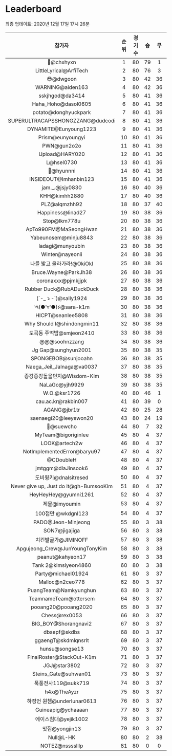 # Leaderboard
최종 업데이트: 2020년 12월 17일 17시 26분




| 참가자 | 순위 | 경기수 | 승 | 무 | 패 | 승점 |
|:---:|:---:|:---:|:---:|:---:|:---:|:---:|
| 👑@chxhyxn | 1 | 80 | 79 | 1 | 0 | 238 |
| LittleLyrical@ArfiTech | 2 | 80 | 76 | 3 | 1 | 231 |
| 😎@dwgoon | 3 | 80 | 42 | 36 | 2 | 162 |
| WARNING@aiden163 | 4 | 80 | 42 | 36 | 2 | 162 |
| sskjhgod@da3414 | 5 | 80 | 41 | 36 | 3 | 159 |
| Haha_Hoho@dasol0605 | 6 | 80 | 41 | 36 | 3 | 159 |
| potato@donghyuckpark | 7 | 80 | 41 | 36 | 3 | 159 |
| SUPERULTRACAPSSHONGZZANG@dudcodi | 8 | 80 | 41 | 36 | 3 | 159 |
| DYNAMITE@Eunyoung1223 | 9 | 80 | 41 | 36 | 3 | 159 |
| Prism@eunyoungyi | 10 | 80 | 41 | 36 | 3 | 159 |
| PWN@gun2o2o | 11 | 80 | 41 | 36 | 3 | 159 |
| Upload@HARY020 | 12 | 80 | 41 | 36 | 3 | 159 |
| L@hsel0730 | 13 | 80 | 41 | 36 | 3 | 159 |
| 🐻@hyunnni | 14 | 80 | 41 | 36 | 3 | 159 |
| INSIDEOUT@Imhanbin123 | 15 | 80 | 41 | 36 | 3 | 159 |
| jam._.@jsjy0830 | 16 | 80 | 40 | 36 | 4 | 156 |
| KHH@kimhh2880 | 17 | 80 | 40 | 36 | 4 | 156 |
| PLZ@alqmzhh92 | 18 | 80 | 37 | 40 | 3 | 151 |
| Happiness@linad27 | 19 | 80 | 38 | 36 | 6 | 150 |
| Stop@lkm778u | 20 | 80 | 38 | 36 | 6 | 150 |
| ApTo990FM@MaSeongHwan | 21 | 80 | 38 | 36 | 6 | 150 |
| Yabeunosem@minju8843 | 22 | 80 | 38 | 36 | 6 | 150 |
| ladagi@munyoubin | 23 | 80 | 38 | 36 | 6 | 150 |
| Winter@nayeonii | 24 | 80 | 38 | 36 | 6 | 150 |
| 나를 밟고 올라가라!@OkiOkl | 25 | 80 | 38 | 36 | 6 | 150 |
| Bruce.Wayne@ParkJh38 | 26 | 80 | 38 | 36 | 6 | 150 |
| coronaxxx@pjmkjjpk | 27 | 80 | 38 | 36 | 6 | 150 |
| Rubber Duck@RubADuckDuck | 28 | 80 | 38 | 36 | 6 | 150 |
| (´-_ゝ-`)@sally1924 | 29 | 80 | 38 | 36 | 6 | 150 |
| ◝٩(●'▿'●)۶@sara-k1m | 30 | 80 | 38 | 36 | 6 | 150 |
| HICPT@seanlee5808 | 31 | 80 | 38 | 36 | 6 | 150 |
| Why Should I@shindongmin11 | 32 | 80 | 38 | 36 | 6 | 150 |
| 도곡동 주먹밥@smjeon2410 | 33 | 80 | 38 | 36 | 6 | 150 |
| @@@soohnzzang | 34 | 80 | 38 | 36 | 6 | 150 |
| Jg Gap@sunghyun2001 | 35 | 80 | 38 | 35 | 7 | 149 |
| SPONGEBOB@sunjooahn | 36 | 80 | 38 | 35 | 7 | 149 |
| Naega_Jeil_Jalnaga@va0037 | 37 | 80 | 38 | 35 | 7 | 149 |
| 종강종강돌을던지@Wisdom-Kim | 38 | 80 | 38 | 35 | 7 | 149 |
| NaLaGo@yjh9929 | 39 | 80 | 38 | 35 | 7 | 149 |
| W.O.@ksr1726 | 40 | 80 | 46 | 1 | 33 | 139 |
| cau.ac.kr@rakbin007 | 41 | 80 | 39 | 0 | 41 | 117 |
| AGANG@jbr1tr | 42 | 80 | 25 | 28 | 27 | 103 |
| saenaegi20@leeyewon20 | 43 | 80 | 24 | 19 | 37 | 91 |
| 👏@suewcho | 44 | 80 | 7 | 32 | 41 | 53 |
| MyTeam@bigoriginlee | 45 | 80 | 4 | 37 | 39 | 49 |
| LOOK@artech2w | 46 | 80 | 4 | 37 | 39 | 49 |
| NotImplementedError@baryu97 | 47 | 80 | 4 | 37 | 39 | 49 |
| @CDoubleH | 48 | 80 | 4 | 37 | 39 | 49 |
| jmtggm@dlaJinsook6 | 49 | 80 | 4 | 37 | 39 | 49 |
| 도비윙키@dnalsitresed | 50 | 80 | 4 | 37 | 39 | 49 |
| Never give up, Just do it@gh-BumsooKim | 51 | 80 | 4 | 37 | 39 | 49 |
| HeyHeyHey@gyumni1261 | 52 | 80 | 4 | 37 | 39 | 49 |
| 제물@imyoumin | 53 | 80 | 4 | 37 | 39 | 49 |
| 100점만 @wkdgnl123 | 54 | 80 | 4 | 37 | 39 | 49 |
| PADO@Jeon-Minjeong | 55 | 80 | 3 | 38 | 39 | 47 |
| SON7@jigajiga | 56 | 80 | 3 | 38 | 39 | 47 |
| 치킨발굴가@JIMINOFF | 57 | 80 | 3 | 38 | 39 | 47 |
| Apgujeong_Crew@JunYoungTonyKim | 58 | 80 | 3 | 38 | 39 | 47 |
| peanut@kahyeon17 | 59 | 80 | 3 | 38 | 39 | 47 |
| Tank 2@kimsiyeon4860 | 60 | 80 | 3 | 38 | 39 | 47 |
| Party@michael01924 | 61 | 80 | 3 | 37 | 40 | 46 |
| Malloc@n2ceo778 | 62 | 80 | 3 | 37 | 40 | 46 |
| PuangTeam@Namkyunghun | 63 | 80 | 3 | 37 | 40 | 46 |
| TeamnameTeam@ottersem | 64 | 80 | 3 | 37 | 40 | 46 |
| pooang20@pooang2020 | 65 | 80 | 3 | 37 | 40 | 46 |
| Chess@rex0053 | 66 | 80 | 3 | 37 | 40 | 46 |
| BIG_BOY@Shorangnavi2 | 67 | 80 | 3 | 37 | 40 | 46 |
| dbsepf@skdbs | 68 | 80 | 3 | 37 | 40 | 46 |
| ggaengT@skdmlqnsrlt | 69 | 80 | 3 | 37 | 40 | 46 |
| hunsu@songse13 | 70 | 80 | 3 | 37 | 40 | 46 |
| FinalRoster@StackOut-K1m | 71 | 80 | 3 | 37 | 40 | 46 |
| JGJ@star3802 | 72 | 80 | 3 | 37 | 40 | 46 |
| Steins_Gate@suhwan01 | 73 | 80 | 3 | 37 | 40 | 46 |
| 폭풍전사119@sukk719 | 74 | 80 | 3 | 37 | 40 | 46 |
| h4x@TheAyzr | 75 | 80 | 3 | 37 | 40 | 46 |
| 하정언 원챔@underlunar0613 | 76 | 80 | 3 | 37 | 40 | 46 |
| Guineapig@ychaaaan | 77 | 80 | 3 | 37 | 40 | 46 |
| 에이스침대@yejik1002 | 78 | 80 | 3 | 37 | 40 | 46 |
| 맛집@yongjin13 | 79 | 80 | 3 | 37 | 40 | 46 |
| Null@L-HK | 80 | 80 | 2 | 38 | 40 | 44 |
| NOTEZ@nsssslllp | 81 | 80 | 0 | 0 | 80 | 0 |